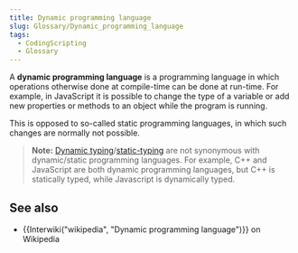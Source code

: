 ```yaml
---
title: Dynamic programming language
slug: Glossary/Dynamic_programming_language
tags:
  - CodingScripting
  - Glossary
---
```

A **dynamic programming language** is a programming language in which operations otherwise done at compile-time can be done at run-time. For example, in JavaScript it is possible to change the type of a variable or add new properties or methods to an object while the program is running.

This is opposed to so-called static programming languages, in which such changes are normally not possible.

> **Note:** [Dynamic typing](/en-US/docs/Glossary/Dynamic_typing)/[static-typing](/en-US/docs/Glossary/Static_typing) are not synonymous with dynamic/static programming languages.
> For example, C++ and JavaScript are both dynamic programming languages, but C++ is statically typed, while Javascript is dynamically typed.

## See also

- {{Interwiki("wikipedia", "Dynamic programming language")}} on Wikipedia
